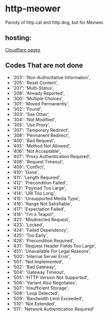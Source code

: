 # http-meower

Parody of http.cat and http.dog, but for Meower.

## hosting:

[Cloudflare pages](https://pages.cloudflare.com/)

## Codes That are not done

- '203': 'Non-Authoritative Information',
- '205': 'Reset Content',
- '207': 'Multi-Status',
- '208': 'Already Reported',
- '300': 'Multiple Choices',
- '301': 'Moved Permanently',
- '302': 'Found',
- '303': 'See Other',
- '304': 'Not Modified',
- '305': 'Use Proxy',
- '307': 'Temporary Redirect',
- '308': 'Permanent Redirect',
- '400': 'Bad Request',
- '405': 'Method Not Allowed',
- '406': 'Not Acceptable',
- '407': 'Proxy Authentication Required',
- '408': 'Request Timeout',
- '409': 'Conflict',
- '410': 'Gone',
- '411': 'Length Required',
- '412': 'Precondition Failed',
- '413': 'Payload Too Large',
- '414': 'URI Too Long',
- '415': 'Unsupported Media Type',
- '416': 'Range Not Satisfiable',
- '417': 'Expectation Failed',
- '418': "I'm a Teapot",
- '421': 'Misdirected Request',
- '423': 'Locked', 
- '424': 'Failed Dependency',
- '425': 'Too Early',
- '428': 'Precondition Required',
- '431': 'Request Header Fields Too Large',
- '451': 'Unavailable For Legal Reasons',
- '500': 'Internal Server Error',
- '501': 'Not Implemented',
- '502': 'Bad Gateway',
- '504': 'Gateway Timeout',
- '505': 'HTTP Version Not Supported',
- '506': 'Variant Also Negotiates',
- '507': 'Insufficient Storage',
- '508': 'Loop Detected',
- '509': 'Bandwidth Limit Exceeded',
- '510': 'Not Extended',
- '511': 'Network Authentication Required'
